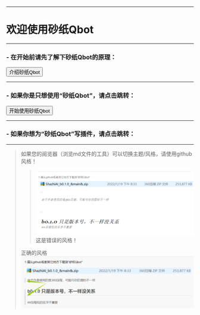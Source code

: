 ***
# 欢迎使用砂纸Qbot
***
### - 在开始前请先了解下砂纸Qbot的原理：

[<button class="btn btn-info btn-lg btn-block">介绍砂纸Qbot</button>](介绍砂纸Qbot原理/介绍砂纸Qbot原理.md)
***
### - 如果你是只想使用“砂纸Qbot”，请点击跳转：

[<button class="btn btn-info btn-lg btn-block">开始使用砂纸Qbot</button>](1.使用砂纸Qbot/介绍.md)

***
### - 如果你想为“砂纸Qbot”写插件，请点击跳转：
***




>如果您的阅览器（浏览md文件的工具）可以切换主题/风格，请使用github风格！
>> ![img.png](img.png)
>> 这是错误的风格！
>
> 正确的风格
> ![img_1.png](img_1.png)